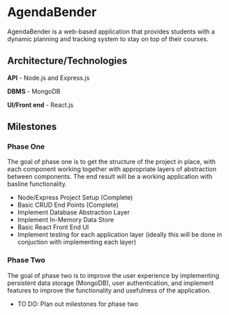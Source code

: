 # AgendaBender
<p>AgendaBender is a web-based application that provides students with a dynamic planning and tracking system to 
stay on top of their courses.</p>

## Architecture/Technologies
**API**  - Node.js and Express.js

**DBMS** - MongoDB

**UI/Front end**  - React.js
## Milestones
### Phase One 

<p>The goal of phase one is to get the structure of the project in place, with each component working 
together with appropriate layers of abstraction between components. The end result will be a working 
application with basline functionality.</p>

- Node/Express Project Setup (Complete)
- Basic CRUD End Points (Complete)
- Implement Database Abstraction Layer
- Implement In-Memory Data Store
- Basic React Front End UI 
- Implement testing for each application layer (ideally this will be done in conjuction with implementing each layer)

### Phase Two
<p>The goal of phase two is to improve the user experience by implementing persistent data storage (MongoDB),
user authentication, and implement features to improve the functionality and usefulness of the application.</p>

- TO DO: Plan out milestones for phase two
